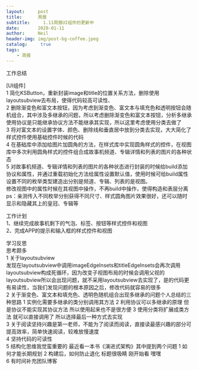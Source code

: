 ```yaml
---
layout:     post
title:      周报
subtitle:	  1.11周报UI组件的更新中
date:       2020-01-11
author:     Neil
header-img: img/post-bg-coffee.jpeg
catalog: 	 true
tags:
    - 周报
---
```


工作总结  

[UI组件]  
1 简化KSButton，重新封装image和title的位置关系方法，删除使用layoutsubview去布局，使得代码较高可读性、  
2 删除渐变色和富文本按钮，因为考虑到渐变色、富文本与填充色和透明按钮会随机组合，其中涉及多继承的问题，所以考虑删除渐变色和富文本按钮，分析多继承使用协议是只能继承协议方法不能继承其实现，所以这里考虑使用分类去做了  
3 将对富文本的设置字体、颜色、删除线和垂直居中放到分类去实现，大大简化了样式控件使用基础控件时候的代码  
4 在基础库中添加给图片加圆角的方法，在样式库中实现圆角样式的控件，在视图库中多次利用圆角样式的控件组合成故事机频道、专辑详情和列表的图片的各种状态  
5 对故事机频道、专辑详情和列表的图片的各种状态进行封装的时候给build添加协议和属性，并通过重载初始化方法给属性设置默认值，使用时候可给build属性设置不同的枚举类型建造出分别是频道、专辑、列表的是视图。  
修改视图中的属性时候在其视图中操作，不再build中操作，使得构造和表层分离  
  ps：亲测传入不同枚举分别获得不同尺寸、样式圆角图片效果很好，还可以随时显示和隐藏其上的皇冠、专辑等
 
工作计划  
1、继续完成故事机剩下的气泡、标签、按钮等样式控件和视图  
2、完成APP的提示和输入框的样式控件和视图  

学习反思  
思考颇多  
1 关于layoutsubview  
发现在layoutsubview中调用imageEdgeInsets和titleEdgeInsets会再次调用layoutsubview构成死循环，因为改变子视图布局的时候会调用父视的layoutsubview所以会出现问题，就不采用layoutsubview去实现了，是的代码更有易读性，当我们发现问题的根本原因之后，修改代码就容易的很多  
2 关于渐变色、富文本和填充色、透明色随机组合出现多继承的问题个人总结的三种思路 1 实例化需要多继承的类分别调用其方法 2 利用协议可以多继承的原理 但是协议不能实现其协议方法 所以使用起来也不是很方便 3 使用分类将扩展成类方法 就可以直接调用了 所以选择最后一种方式去实现  
3 关于阅读坚持兴趣是第一老师，不能为了阅读而阅读，直接读最感兴趣的部分可提高效率，简单快速阅读，较难放慢速度  
4 坚持代码的可读性  
5 结构化思维我觉蛮重要的 最近看一本书《演进式架构》其中提到两个问题 1 如何才能长期规划 2 构建后，如何防止退化 标题很吸睛 刚开始看 嘿嘿  
6 有时间补充团队博客
